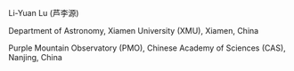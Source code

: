 
Li-Yuan Lu (芦李源)

Department of Astronomy, Xiamen University (XMU), Xiamen, China

Purple Mountain Observatory (PMO), Chinese Academy of Sciences (CAS), Nanjing, China
